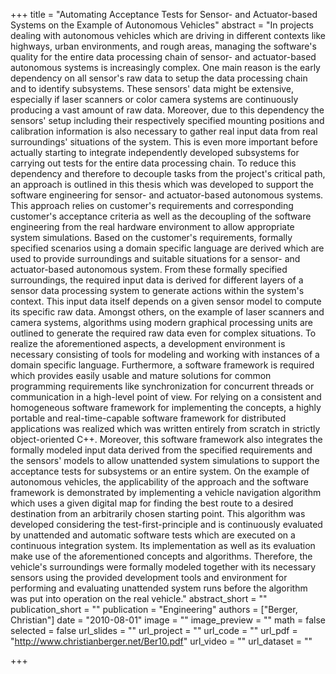 +++
title = "Automating Acceptance Tests for Sensor- and Actuator-based Systems on the Example of Autonomous Vehicles"
abstract = "In projects dealing with autonomous vehicles which are driving in different contexts like highways, urban environments, and rough areas, managing the software's quality for the entire data processing chain of sensor- and actuator-based autonomous systems is increasingly complex. One main reason is the early dependency on all sensor's raw data to setup the data processing chain and to identify subsystems. These sensors' data might be extensive, especially if laser scanners or color camera systems are continuously producing a vast amount of raw data. Moreover, due to this dependency the sensors' setup including their respectively specified mounting positions and calibration information is also necessary to gather real input data from real surroundings' situations of the system. This is even more important before actually starting to integrate independently developed subsystems for carrying out tests for the entire data processing chain. To reduce this dependency and therefore to decouple tasks from the project's critical path, an approach is outlined in this thesis which was developed to support the software engineering for sensor- and actuator-based autonomous systems. This approach relies on customer's requirements and corresponding customer's acceptance criteria as well as the decoupling of the software engineering from the real hardware environment to allow appropriate system simulations. Based on the customer's requirements, formally specified scenarios using a domain specific language are derived which are used to provide surroundings and suitable situations for a sensor- and actuator-based autonomous system. From these formally specified surroundings, the required input data is derived for different layers of a sensor data processing system to generate actions within the system's context. This input data itself depends on a given sensor model to compute its specific raw data. Amongst others, on the example of laser scanners and camera systems, algorithms using modern graphical processing units are outlined to generate the required raw data even for complex situations. To realize the aforementioned aspects, a development environment is necessary consisting of tools for modeling and working with instances of a domain specific language. Furthermore, a software framework is required which provides easily usable and mature solutions for common programming requirements like synchronization for concurrent threads or communication in a high-level point of view. For relying on a consistent and homogeneous software framework for implementing the concepts, a highly portable and real-time-capable software framework for distributed applications was realized which was written entirely from scratch in strictly object-oriented C++. Moreover, this software framework also integrates the formally modeled input data derived from the specified requirements and the sensors' models to allow unattended system simulations to support the acceptance tests for subsystems or an entire system. On the example of autonomous vehicles, the applicability of the approach and the software framework is demonstrated by implementing a vehicle navigation algorithm which uses a given digital map for finding the best route to a desired destination from an arbitrarily chosen starting point. This algorithm was developed considering the test-first-principle and is continuously evaluated by unattended and automatic software tests which are executed on a continuous integration system. Its implementation as well as its evaluation make use of the aforementioned concepts and algorithms. Therefore, the vehicle's surroundings were formally modeled together with its necessary sensors using the provided development tools and environment for performing and evaluating unattended system runs before the algorithm was put into operation on the real vehicle."
abstract_short = ""
publication_short = ""
publication = "Engineering"
authors = ["Berger, Christian"]
date = "2010-08-01"
image = ""
image_preview = ""
math = false
selected = false
url_slides = ""
url_project = ""
url_code = ""
url_pdf = "http://www.christianberger.net/Ber10.pdf"
url_video = ""
url_dataset = ""

+++
